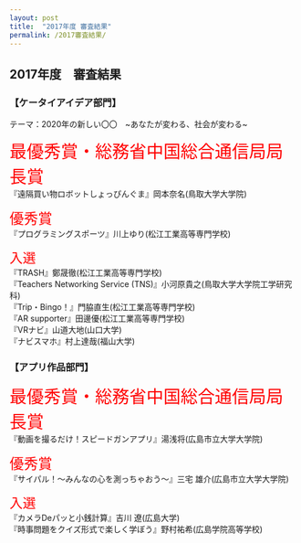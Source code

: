 ```yaml
---
layout: post
title:  "2017年度 審査結果"
permalink: /2017審査結果/
---
```


## 2017年度　審査結果 
### **【ケータイアイデア部門】**
テーマ：2020年の新しい〇〇　~あなたが変わる、社会が変わる~

<span style="color:red; font-size: 30px;">最優秀賞・総務省中国総合通信局局長賞</span> <br>
『遠隔買い物ロボットしょっぴんぐま』岡本奈名(鳥取大学大学院)

<span style="color:red; font-size: 25px;">優秀賞</span> <br>
『プログラミングスポーツ』川上ゆり(松江工業高等専門学校)

<span style="color:red; font-size: 23px;">入選</span> <br>
『TRASH』鄭晟徹(松江工業高等専門学校)<br>
『Teachers Networking Service (TNS)』小河原貴之(鳥取大学大学院工学研究科)<br>
『Trip・Bingo！』門脇直生(松江工業高等専門学校)<br>
『AR supporter』田邊優(松江工業高等専門学校)<br>
『VRナビ』山道大地(山口大学)<br>
『ナビスマホ』村上達哉(福山大学)<br>

<div class="space"> </div>

### **【アプリ作品部門】**
<span style="color:red; font-size: 30px;">最優秀賞・総務省中国総合通信局局長賞</span> <br>
『動画を撮るだけ！スピードガンアプリ』湯浅将(広島市立大学大学院)

<span style="color:red; font-size: 25px;">優秀賞</span> <br>
『サイパル！〜みんなの心を測っちゃおう〜』三宅 雄介(広島市立大学大学院)

<span style="color:red; font-size: 23px;">入選</span> <br>
『カメラDeパッと小銭計算』吉川 遼(広島大学)<br>
『時事問題をクイズ形式で楽しく学ぼう』野村祐希(広島学院高等学校)<br>

<div class="space"> </div>
